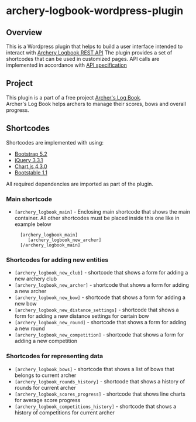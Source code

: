 archery-logbook-wordpress-plugin
=================================

## Overview

This is a Wordpress plugin that helps to build a user interface intended to interact with
[Archery Logbook REST API](https://github.com/eurohlam/archery-logbook)
The plugin provides a set of shortcodes that can be used in customized pages.
API calls are implemented in accordance with [API specification](https://github.com/eurohlam/archery-logbook/blob/master/archery-logbook-api.yaml)

## Project

This plugin is a part of a free project [Archer's Log Book](https://roundkick.nz/).  
Archer's Log Book helps archers to manage their scores, bows and overall progress.

## Shortcodes

Shortcodes are implemented with using:

* [Bootstrap 5.2](https://getbootstrap.com/docs/5.2)
* [jQuery 3.3.1](https://api.jquery.com)
* [Chart.js 4.3.0](https://www.chartjs.org/docs/latest/)
* [Bootstable 1.1](https://github.com/t-edson/bootstable)

All required dependencies are imported as part of the plugin.

### Main shortcode

* `[archery_logbook_main]` - Enclosing main shortcode that shows the main container. All other shortcodes must be placed inside this one like in example below

        [archery_logbook_main]
           [archery_logbook_new_archer]
        [/archery_logbook_main]


### Shortcodes for adding new entities

* `[archery_logbook_new_club]` - shortcode that shows a form for adding a new archery club
* `[archery_logbook_new_archer]` - shortcode that shows a form for adding a new archer
* `[archery_logbook_new_bow]` - shortcode that shows a form for adding a new bow
* `[archery_logbook_new_distance_settings]` - shortcode that shows a form for adding a new distance settings for certain bow
* `[archery_logbook_new_round]` - shortcode that shows a form for adding a new round
* `[archery_logbook_new_competition]` - shortcode that shows a form for adding a new competition

### Shortcodes for representing data

* `[archery_logbook_bows]` - shortcode that shows a list of bows that belongs to current archer
* `[archery_logbook_rounds_history]` - shortcode that shows a history of rounds for current archer
* `[archery_logbook_scores_progress]` - shortcode that shows line charts for average score progress
* `[archery_logbook_competitions_history]` - shortcode that shows a history of competitions for current archer
